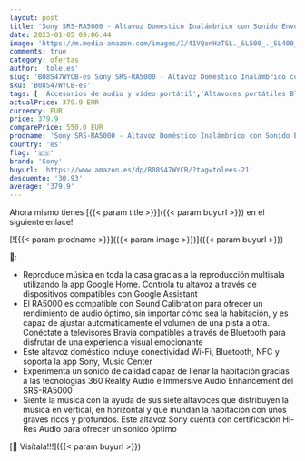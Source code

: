 ```yaml
---
layout: post
title: 'Sony SRS-RA5000 - Altavoz Doméstico Inalámbrico con Sonido Envolvente  Compatible con Alexa  Negro'
date: 2023-01-05 09:06:44
image: 'https://m.media-amazon.com/images/I/41VQonHzTSL._SL500_._SL400_.jpg'
comments: true
category: ofertas
author: 'tole.es'
slug: 'B08S47WYCB-es Sony SRS-RA5000 - Altavoz Doméstico Inalámbrico con Sonido...'
sku: 'B08S47WYCB-es'
tags: [ 'Accesorios de audio y vídeo portátil','Altavoces portátiles Bluetooth','Altavoces portátiles y altavoces con puerto dock','Audio y vídeo portátil','Electrónica','alexa','sony','🇪🇸', ]
actualPrice: 379.9 EUR
currency: EUR
price: 379.9
comparePrice: 550.0 EUR
prodname: 'Sony SRS-RA5000 - Altavoz Doméstico Inalámbrico con Sonido Envolvente  Compatible con Alexa  Negro'
country: 'es'
flag: '🇪🇸'
brand: 'Sony'
buyurl: 'https://www.amazon.es/dp/B08S47WYCB/?tag=tolees-21'
descuento: '30.93'
average: '379.9'
---
```


Ahora mismo tienes [{{< param title >}}]({{< param buyurl >}}) en el siguiente enlace!

[![{{< param prodname >}}]({{< param image >}})]({{< param buyurl >}})

🔎:

- Reproduce música en toda la casa gracias a la reproducción multisala utilizando la app Google Home. Controla tu altavoz a través de dispositivos compatibles con Google Assistant
- El RA5000 es compatible con Sound Calibration para ofrecer un rendimiento de audio óptimo, sin importar cómo sea la habitación, y es capaz de ajustar automáticamente el volumen de una pista a otra. Conéctate a televisores Bravia compatibles a través de Bluetooth para disfrutar de una experiencia visual emocionante
- Este altavoz doméstico incluye conectividad Wi-Fi, Bluetooth, NFC y soporta la app Sony, Music Center
- Experimenta un sonido de calidad capaz de llenar la habitación gracias a las tecnologías 360 Reality Audio e Immersive Audio Enhancement del SRS-RA5000
- Siente la música con la ayuda de sus siete altavoces que distribuyen la música en vertical, en horizontal y que inundan la habitación con unos graves ricos y profundos. Este altavoz Sony cuenta con certificación Hi-Res Audio para ofrecer un sonido óptimo

[🛒 Visítala!!!]({{< param buyurl >}})
